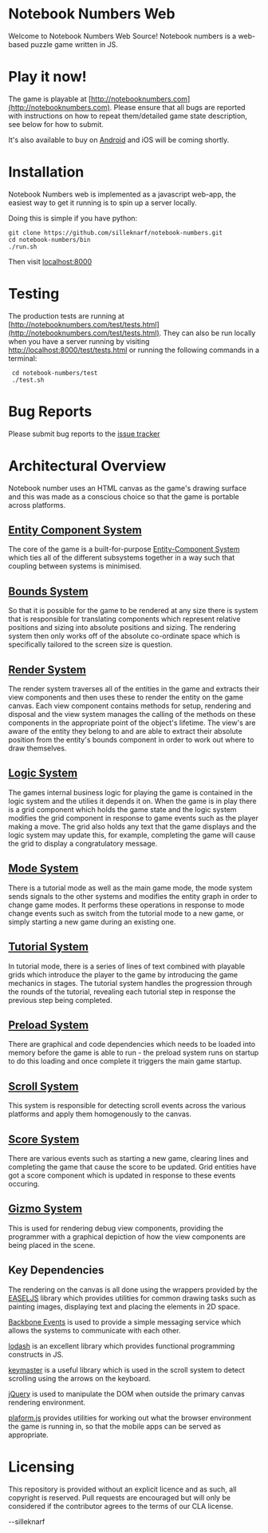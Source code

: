 Notebook Numbers Web
====================

Welcome to Notebook Numbers Web Source! Notebook numbers is a web-based puzzle game written in JS.

Play it now!
============

The game is playable at [http://notebooknumbers.com](http://notebooknumbers.com). Please ensure that all bugs are reported with instructions on how to repeat them/detailed game state description, see below for how to submit. 

It's also available to buy on [Android](https://play.google.com/store/apps/details?id=com.silleknarf.notebooknumbers&hl=en) and iOS will be coming shortly.

Installation
============

Notebook Numbers web is implemented as a javascript web-app, the easiest way to get it running is to spin up a server locally.

Doing this is simple if you have python:

    git clone https://github.com/silleknarf/notebook-numbers.git
    cd notebook-numbers/bin
    ./run.sh

Then visit [localhost:8000](localhost:8000)

Testing
=======

The production tests are running at [http://notebooknumbers.com/test/tests.html](http://notebooknumbers.com/test/tests.html).
They can also be run locally when you have a server running by visiting [http://localhost:8000/test/tests.html](http://localhost:8000/test/tests.html) or running the following commands in a terminal:

     cd notebook-numbers/test
     ./test.sh

Bug Reports
===========

Please submit bug reports to the [issue tracker](https://github.com/silleknarf/notebook-numbers/issues)

Architectural Overview
======================

Notebook number uses an HTML canvas as the game's drawing surface and this was made as a conscious choice so that the game is portable across platforms. 

## [Entity Component System](src/ecs/ecs.js)
The core of the game is a built-for-purpose [Entity-Component System](https://en.wikipedia.org/wiki/Entity%E2%80%93component%E2%80%93system) which ties all of the different subsystems together in a way such that coupling between systems is minimised.

## [Bounds System](src/systems/bounds_system.js)

So that it is possible for the game to be rendered at any size there is system that is responsible for translating components which represent relative positions and sizing into absolute positions and sizing. The rendering system then only works off of the absolute co-ordinate space which is specifically tailored to the screen size is question.

## [Render System](src/systems/render_system.js)

The render system traverses all of the entities in the game and extracts their view components and then uses these to render the entity on the game canvas. Each view component contains methods for setup, rendering and disposal and the view system manages the calling of the methods on these components in the appropriate point of the object's lifetime. The view's are aware of the entity they belong to and are able to extract their absolute position from the entity's bounds component in order to work out where to draw themselves.

## [Logic System](src/systems/logic_system.js)

The games internal business logic for playing the game is contained in the logic system and the utilies it depends it on. When the game is in play there is a grid component which holds the game state and the logic system modifies the grid component in response to game events such as the player making a move. The grid also holds any text that the game displays and the logic system may update this, for example, completing the game will cause the grid to display a congratulatory message.

## [Mode System](src/systems/mode_systems.js)

There is a tutorial mode as well as the main game mode, the mode system sends signals to the other systems and modifies the entity graph in order to change game modes. It performs these operations in response to mode change events such as switch from the tutorial mode to a new game, or simply starting a new game during an existing one.

## [Tutorial System](src/systems/tutorial_system.js)

In tutorial mode, there is a series of lines of text combined with playable grids which introduce the player to the game by introducing the game mechanics in stages. The tutorial system handles the progression through the rounds of the tutorial, revealing each tutorial step in response the previous step being completed.

## [Preload System](src/systems/preload_system.js)

There are graphical and code dependencies which needs to be loaded into memory before the game is able to run - the preload system runs on startup to do this loading and once complete it triggers the main game startup.

## [Scroll System](src/systems/scroll_system.js)

This system is responsible for detecting scroll events across the various platforms and apply them homogenously to the canvas.

## [Score System](src/systems/score_system.js)

There are various events such as starting a new game, clearing lines and completing the game that cause the score to be updated. Grid entities have got a score component which is updated in response to these events occuring.

## [Gizmo System](src/systems/gizmo_system.js)

This is used for rendering debug view components, providing the programmer with a graphical depiction of how the view components are being placed in the scene.

## Key Dependencies

The rendering on the canvas is all done using the wrappers provided by the [EASELJS](http://www.createjs.com/easeljs) library which provides utilities for common drawing tasks such as painting images, displaying text and placing the elements in 2D space.

[Backbone Events](http://backbonejs.org/#Events) is used to provide a simple messaging service which allows the systems to communicate with each other.

[lodash](https://lodash.com/) is an excellent library which provides functional programming constructs in JS.

[keymaster](https://github.com/madrobby/keymaster) is a useful library which is used in the scroll system to detect scrolling using the arrows on the keyboard.

[jQuery](https://jquery.com/) is used to manipulate the DOM when outside the primary canvas rendering environment.

[plaform.js](https://github.com/bestiejs/platform.js/) provides utilities for working out what the browser environment the game is running in, so that the mobile apps can be served as appropriate.

Licensing
=========

This repository is provided without an explicit licence and as such, all copyright is reserved. 
Pull requests are encouraged but will only be considered if the contributor agrees to the terms of our CLA license.

--silleknarf
